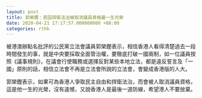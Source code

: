 ```yaml
---
layout: post
title: 郭榮鏗：若因捍衛法治被取消議員資格屬一生光榮
date: 2020-04-21 17:17:57.000000000 +08:00
categories: rthk
---
```


被港澳辦點名批評的公民黨立法會議員郭榮鏗表示，相信香港人看得清楚過去一段時間發生的事，就是中央要採取全面管治權，要徹底打破一國兩制，如一位議員按照《議事規則》，在議會行使職務或選擇反對某些本地立法，都是違反誓言及「一國」原則的話，相信立法會不再是立法會所說的立法會，會變成香港版的人大。

郭榮鏗表示，如果可為香港人爭取民主自由和捍衛法治，而會被人取消議員資格，這是他一生的光榮，沒有違憾，又說香港人是最後一道防線，希望港人不要放棄。
